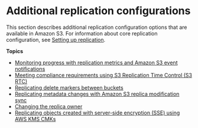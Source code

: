 # Additional replication configurations<a name="replication-additional-configs"></a>

This section describes additional replication configuration options that are available in Amazon S3\. For information about core replication configuration, see [Setting up replication](replication-how-setup.md)\.

**Topics**
+ [Monitoring progress with replication metrics and Amazon S3 event notifications](replication-metrics.md)
+ [Meeting compliance requirements using S3 Replication Time Control \(S3 RTC\)](replication-time-control.md)
+ [Replicating delete markers between buckets](delete-marker-replication.md)
+ [Replicating metadata changes with Amazon S3 replica modification sync](replication-for-metadata-changes.md)
+ [Changing the replica owner](replication-change-owner.md)
+ [Replicating objects created with server\-side encryption \(SSE\) using AWS KMS CMKs](replication-config-for-kms-objects.md)